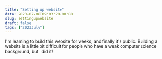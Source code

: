 ```yaml
---
title: "Setting up website"
date: 2023-07-06T09:03:20-08:00
slug: settingupwebsite
draft: false
tags: ["2023July"]
---
```


I'm learning to build this website for weeks, and finally it's public. Building a website is a little bit difficult for people who have a weak computer science background, but I did it! 